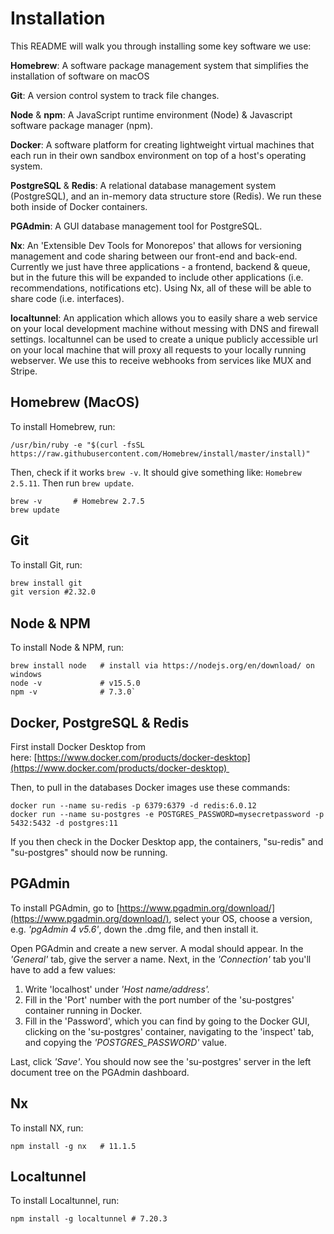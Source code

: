 # **Installation**

This README will walk you through installing some key software we use:

**Homebrew**: A software package management system that simplifies the installation of software on macOS

**Git**: A version control system to track file changes.

**Node** & **npm**: A JavaScript runtime environment (Node) & Javascript software package manager (npm).

**Docker**: A software platform for creating lightweight virtual machines that each run in their own sandbox environment on top of a host's operating system.

**PostgreSQL** & **Redis**: A relational database management system (PostgreSQL), and an in-memory data structure store (Redis). We run these both inside of Docker containers.

**PGAdmin**: A GUI database management tool for PostgreSQL.

**Nx**: An 'Extensible Dev Tools for Monorepos' that allows for versioning management and code sharing between our front-end and back-end. Currently we just have three applications - a frontend, backend & queue, but in the future this will be expanded to include other applications (i.e. recommendations, notifications etc). Using Nx, all of these will be able to share code (i.e. interfaces).

**localtunnel**: An application which allows you to easily share a web service on your local development machine without messing with DNS and firewall settings. localtunnel can be used to create a unique publicly accessible url on your local machine that will proxy all requests to your locally running webserver. We use this to receive webhooks from services like MUX and Stripe.

## **Homebrew (MacOS)**

To install Homebrew, run:

```
/usr/bin/ruby -e "$(curl -fsSL https://raw.githubusercontent.com/Homebrew/install/master/install)"
```

Then, check if it works `brew -v`. It should give something like: `Homebrew 2.5.11`. Then run `brew update`.

```
brew -v       # Homebrew 2.7.5
brew update
```

## **Git**

To install Git, run:

```xml
brew install git 
git version #2.32.0 
```

## **Node & NPM**

To install Node & NPM, run:

```
brew install node   # install via https://nodejs.org/en/download/ on windows
node -v             # v15.5.0
npm -v              # 7.3.0`
```

## **Docker, PostgreSQL & Redis**

First install Docker Desktop from here: [https://www.docker.com/products/docker-desktop](https://www.docker.com/products/docker-desktop) 

Then, to pull in the databases Docker images use these commands:

```
docker run --name su-redis -p 6379:6379 -d redis:6.0.12
docker run --name su-postgres -e POSTGRES_PASSWORD=mysecretpassword -p 5432:5432 -d postgres:11
```

If you then check in the Docker Desktop app, the containers, "su-redis" and "su-postgres" should now be running. 

## PGAdmin

To install PGAdmin, go to [https://www.pgadmin.org/download/](https://www.pgadmin.org/download/), select your OS, choose a version,  e.g. *'pgAdmin 4 v5.6'*, down the .dmg file, and then install it.

Open PGAdmin and create a new server. A modal should appear. In the *'General'* tab, give the server a name. Next, in the *'Connection'* tab you'll have to add a few values:

1. Write 'localhost' under *'Host name/address'.* 
2. Fill in the 'Port' number with the port number of the 'su-postgres' container running in Docker.
3. Fill in the 'Password', which you can find by going to the Docker GUI, clicking on the 'su-postgres' container, navigating to the 'inspect' tab, and copying the *'POSTGRES_PASSWORD'* value.

Last, click *'Save'*. You should now see the 'su-postgres' server in the left document tree on the PGAdmin dashboard.

## **Nx**

To install NX, run:

```
npm install -g nx   # 11.1.5
```

## Localtunnel

To install Localtunnel, run:

```
npm install -g localtunnel # 7.20.3
```